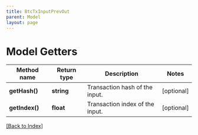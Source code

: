 ```yaml
---
title: BtcTxInputPrevOut
parent: Model
layout: page
---
```


# Model Getters

Method name | Return type | Description | Notes
------------ | ------------- | ------------- | -------------
**getHash()** | **string** | Transaction hash of the input. | [optional]
**getIndex()** | **float** | Transaction index of the input. | [optional]

[[Back to Index]](../index.md)
